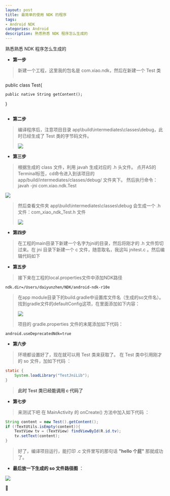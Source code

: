 ```yaml
---
layout: post
title: 最简单的使用 NDK 的程序
tags:
- Android NDK
categories: Android
description: 熟悉熟悉 NDK 程序怎么生成的
---
```



熟悉熟悉 NDK 程序怎么生成的


- **第一步**
> 新建一个工程，这里我的包名是  com.xiao.ndk，然后在新建一个 Test 类
> ```java
public class Test{

    public native String getContent();

}
> ```

- **第二步**
> 编译程序后，注意项目目录 app\build\intermediates\classes\debug，此时已经生成了 Test 类的字节码文件。
> 
>![](http://img.blog.csdn.net/20160909105545929)


- **第三步**
> 根据生成的 class 文件，利用 javah 生成对应的 .h 头文件。
> 点开AS的Terminal标签，cd命令进入到该项目的app/build/intermediates/classes/debug/ 文件夹下。
> 然后执行命令：javah -jni com.xiao.ndk.Test
>
![](http://img.blog.csdn.net/20160909112013456)
>
> 然后查看文件夹 app\build\intermediates\classes\debug 会生成一个 .h 文件：com_xiao_ndk_Test.h 文件
>
>![](http://img.blog.csdn.net/20160909112255394)


- **第四步**
> 在工程的main目录下新建一个名字为jni的目录，然后将刚才的 .h 文件剪切过来。在 jni 目录下新建一个 c 文件，随意取名，我这叫 jnitest.c 。然后编辑代码如下


- **第五步**
> 接下来在工程的local.properties文件中添加NDK路径
```
ndk.dir=/Users/daiyunzhen/NDK/android-ndk-r10e
```
>在app module目录下的build.gradle中设置库文件名（生成的so文件名）。找到gradle文件的defaultConfig这项，在里面添加如下内容：
> 
>![](http://img.blog.csdn.net/20160909114221636)
>
>项目的 gradle.properties 文件的末尾添加如下代码：
>
```
android.useDeprecatedNdk=true
```

- **第六步**
> 环境都设置好了，现在就可以用 Test 类来获取了。
> 在 Test 类中引用刚才的 so 文件，加如下代码 ：
> 
``` java
static {
    System.loadLibrary("TestJniLib");
}
```
> **此时 Test 类已经能调用 c 代码了**

- **第七步**
> 来测试下吧
> 在 MainActivity 的 onCreate() 方法中加入如下代码 ：
> 
``` java
String content = new Test().getContent();
if (!TextUtils.isEmpty(content)){
    TextView tv = (TextView) findViewById(R.id.tv);
    tv.setText(content);
}
```
>
> 好了，编译项目运行，能打印 .c 文件里写的那句话 **"hello 个屁"** 那就成功了。

- **最后放一下生成的 so 文件路径图** ：

![](http://img.blog.csdn.net/20160909115856455)




















